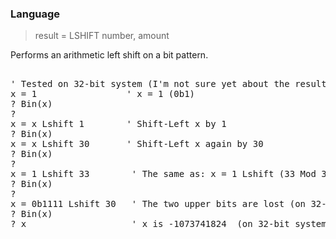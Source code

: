 ### Language

> result = LSHIFT number, amount

Performs an arithmetic left shift on a bit pattern.



<pre>

' Tested on 32-bit system (I'm not sure yet about the result on 64-bit system):
x = 1                 ' x = 1 (0b1)
? Bin(x)
?
x = x Lshift 1        ' Shift-Left x by 1
? Bin(x)
x = x Lshift 30       ' Shift-Left x again by 30
? Bin(x)
?
x = 1 Lshift 33        ' The same as: x = 1 Lshift (33 Mod 32)
? Bin(x)
?
x = 0b1111 Lshift 30   ' The two upper bits are lost (on 32-bit system)
? Bin(x)
? x                    ' x is -1073741824  (on 32-bit system)

</pre>

